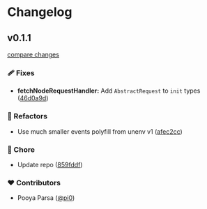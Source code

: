 # Changelog

## v0.1.1

[compare changes](https://github.com/unjs/node-mock-http/compare/v0.1.0...v0.1.1)

### 🩹 Fixes

- **fetchNodeRequestHandler:** Add `AbstractRequest` to `init` types ([46d0a9d](https://github.com/unjs/node-mock-http/commit/46d0a9d))

### 💅 Refactors

- Use much smaller events polyfill from unenv v1 ([afec2cc](https://github.com/unjs/node-mock-http/commit/afec2cc))

### 🏡 Chore

- Update repo ([859fddf](https://github.com/unjs/node-mock-http/commit/859fddf))

### ❤️ Contributors

- Pooya Parsa ([@pi0](http://github.com/pi0))
